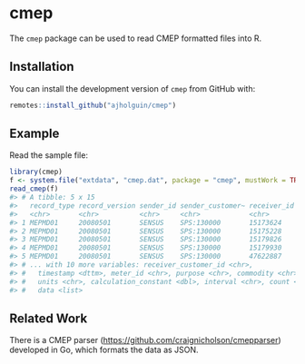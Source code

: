 
<!-- README.md is generated from README.Rmd. Please edit that file -->

# cmep

The `cmep` package can be used to read CMEP formatted files into R.

## Installation

You can install the development version of `cmep` from GitHub with:

``` r
remotes::install_github("ajholguin/cmep")
```

## Example

Read the sample file:

``` r
library(cmep)
f <- system.file("extdata", "cmep.dat", package = "cmep", mustWork = TRUE)
read_cmep(f)
#> # A tibble: 5 x 15
#>   record_type record_version sender_id sender_customer~ receiver_id
#>   <chr>       <chr>          <chr>     <chr>            <chr>      
#> 1 MEPMD01     20080501       SENSUS    SPS:130000       15173624   
#> 2 MEPMD01     20080501       SENSUS    SPS:130000       15175228   
#> 3 MEPMD01     20080501       SENSUS    SPS:130000       15179826   
#> 4 MEPMD01     20080501       SENSUS    SPS:130000       15179930   
#> 5 MEPMD01     20080501       SENSUS    SPS:130000       47622887   
#> # ... with 10 more variables: receiver_customer_id <chr>,
#> #   timestamp <dttm>, meter_id <chr>, purpose <chr>, commodity <chr>,
#> #   units <chr>, calculation_constant <dbl>, interval <chr>, count <int>,
#> #   data <list>
```

## Related Work

There is a CMEP parser (<https://github.com/craignicholson/cmepparser>)
developed in Go, which formats the data as JSON.
